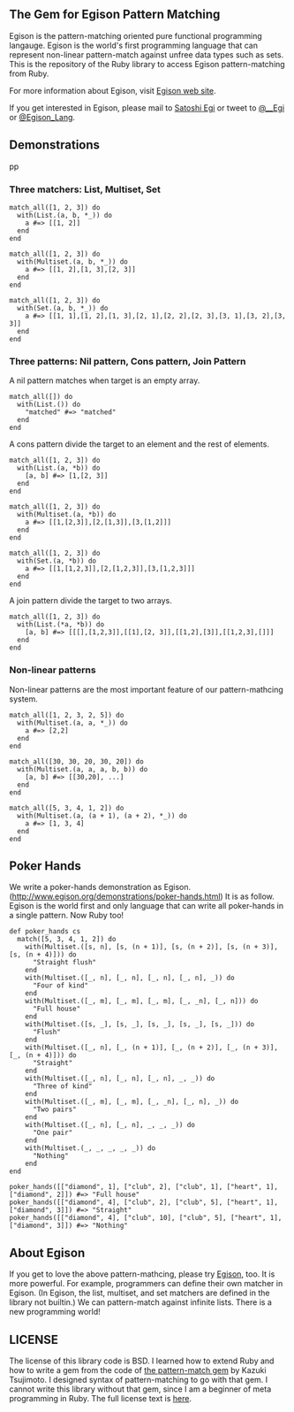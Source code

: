 ## The Gem for Egison Pattern Matching 

Egison is the pattern-matching oriented pure functional programming langauge.
Egison is the world's first programming language that can represent non-linear pattern-match against unfree data types such as sets.
This is the repository of the Ruby library to access Egison pattern-matching from Ruby.

For more information about Egison, visit [Egison web site](http://www.egison.org).

If you get interested in Egison, please mail to [Satoshi Egi](http://www.egison.org/~egi/) or tweet to [@__Egi](https://twitter.com/__Egi) or [@Egison_Lang](https://twitter.com/Egison_Lang).

## Demonstrations
pp
### Three matchers: List, Multiset, Set

```
match_all([1, 2, 3]) do
  with(List.(a, b, *_)) do
    a #=> [[1, 2]]
  end
end
```

```
match_all([1, 2, 3]) do
  with(Multiset.(a, b, *_)) do
    a #=> [[1, 2],[1, 3],[2, 3]]
  end
end
```

```
match_all([1, 2, 3]) do
  with(Set.(a, b, *_)) do
    a #=> [[1, 1],[1, 2],[1, 3],[2, 1],[2, 2],[2, 3],[3, 1],[3, 2],[3, 3]]
  end
end
```

### Three patterns: Nil pattern, Cons pattern, Join Pattern

A nil pattern matches when target is an empty array.

```
match_all([]) do
  with(List.()) do
    "matched" #=> "matched"
  end
end
```
A cons pattern divide the target to an element and the rest of elements.

```
match_all([1, 2, 3]) do
  with(List.(a, *b)) do
    [a, b] #=> [1,[2, 3]]
  end
end
```

```
match_all([1, 2, 3]) do
  with(Multiset.(a, *b)) do
    a #=> [[1,[2,3]],[2,[1,3]],[3,[1,2]]]
  end
end
```

```
match_all([1, 2, 3]) do
  with(Set.(a, *b)) do
    a #=> [[1,[1,2,3]],[2,[1,2,3]],[3,[1,2,3]]]
  end
end
```

A join pattern divide the target to two arrays.

```
match_all([1, 2, 3]) do
  with(List.(*a, *b)) do
    [a, b] #=> [[[],[1,2,3]],[[1],[2, 3]],[[1,2],[3]],[[1,2,3],[]]]
  end
end
```

### Non-linear patterns

Non-linear patterns are the most important feature of our pattern-mathcing system.

```
match_all([1, 2, 3, 2, 5]) do
  with(Multiset.(a, a, *_)) do
    a #=> [2,2]
  end
end
```

```
match_all([30, 30, 20, 30, 20]) do
  with(Multiset.(a, a, a, b, b)) do
    [a, b] #=> [[30,20], ...]
  end
end
```

```
match_all([5, 3, 4, 1, 2]) do
  with(Multiset.(a, (a + 1), (a + 2), *_)) do
    a #=> [1, 3, 4]
  end
end
```

## Poker Hands

We write a poker-hands demonstration as Egison. (http://www.egison.org/demonstrations/poker-hands.html)
It is as follow.
Egison is the world first and only language that can write all poker-hands in a single pattern.
Now Ruby too!

```
def poker_hands cs
  match([5, 3, 4, 1, 2]) do
    with(Multiset.([s, n], [s, (n + 1)], [s, (n + 2)], [s, (n + 3)], [s, (n + 4)])) do
      "Straight flush"
    end
    with(Multiset.([_, n], [_, n], [_, n], [_, n], _)) do
      "Four of kind"
    end
    with(Multiset.([_, m], [_, m], [_, m], [_, _n], [_, n])) do
      "Full house"
    end
    with(Multiset.([s, _], [s, _], [s, _], [s, _], [s, _])) do
      "Flush"
    end
    with(Multiset.([_, n], [_, (n + 1)], [_, (n + 2)], [_, (n + 3)], [_, (n + 4)])) do
      "Straight"
    end
    with(Multiset.([_, n], [_, n], [_, n], _, _)) do
      "Three of kind"
    end
    with(Multiset.([_, m], [_, m], [_, _n], [_, n], _)) do
      "Two pairs"
    end
    with(Multiset.([_, n], [_, n], _, _, _)) do
      "One pair"
    end
    with(Multiset.(_, _, _, _, _)) do
      "Nothing"
    end
end

poker_hands([["diamond", 1], ["club", 2], ["club", 1], ["heart", 1], ["diamond", 2]]) #=> "Full house"
poker_hands([["diamond", 4], ["club", 2], ["club", 5], ["heart", 1], ["diamond", 3]]) #=> "Straight"
poker_hands([["diamond", 4], ["club", 10], ["club", 5], ["heart", 1], ["diamond", 3]]) #=> "Nothing"
```

## About Egison

If you get to love the above pattern-mathcing, please try [Egison](http://www.egison.org), too.
It is more powerful.
For example, programmers can define their own matcher in Egison.
(In Egison, the list, multiset, and set matchers are defined in the library not builtin.)
We can pattern-match against infinite lists.
There is a new programming world!

## LICENSE

The license of this library code is BSD.
I learned how to extend Ruby and how to write a gem from the code of [the pattern-match gem](https://github.com/k-tsj/pattern-match) by Kazuki Tsujimoto.
I designed syntax of pattern-matching to go with that gem.
I cannot write this library without that gem, since I am a beginner of meta programming in Ruby.
The full license text is [here](https://github.com/egisatoshi/egison-ruby/blob/master/LICENSE).
